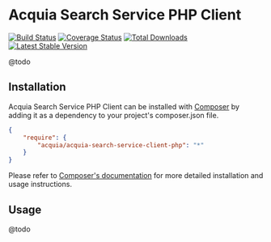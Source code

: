 # Acquia Search Service PHP Client

[![Build Status](https://travis-ci.org/acquia/acquia-search-service-client-php.png)](https://travis-ci.org/acquia/acquia-search-service-client-php)
[![Coverage Status](https://coveralls.io/repos/acquia/acquia-search-service-client-php/badge.png?branch=master)](https://coveralls.io/r/acquia/acquia-search-service-client-php?branch=master)
[![Total Downloads](https://poser.pugx.org/acquia/acquia-search-service-client-php/downloads.png)](https://packagist.org/packages/acquia/acquia-search-service-client-php)
[![Latest Stable Version](https://poser.pugx.org/acquia/acquia-search-service-client-php/v/stable.png)](https://packagist.org/packages/acquia/acquia-search-service-client-php)

@todo

## Installation

Acquia Search Service PHP Client can be installed with [Composer](http://getcomposer.org)
by adding it as a dependency to your project's composer.json file.

```json
{
    "require": {
        "acquia/acquia-search-service-client-php": "*"
    }
}
```

Please refer to [Composer's documentation](https://github.com/composer/composer/blob/master/doc/00-intro.md#introduction)
for more detailed installation and usage instructions.

## Usage

@todo
